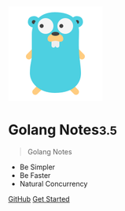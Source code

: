 ![logo](_media/icon.svg)

# Golang Notes<small>3.5</small>

> Golang Notes

- Be Simpler
- Be Faster
- Natural Concurrency

[GitHub](https://github.com/docsifyjs/docsify/)
[Get Started](README.md)
